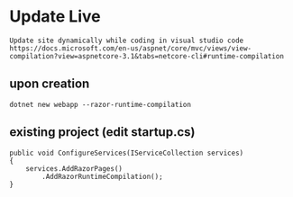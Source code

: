 # Update Live

    Update site dynamically while coding in visual studio code
    https://docs.microsoft.com/en-us/aspnet/core/mvc/views/view-compilation?view=aspnetcore-3.1&tabs=netcore-cli#runtime-compilation
    
## upon creation

    dotnet new webapp --razor-runtime-compilation
    
## existing project (edit startup.cs)

    public void ConfigureServices(IServiceCollection services)
    {
        services.AddRazorPages()
            .AddRazorRuntimeCompilation();
    }